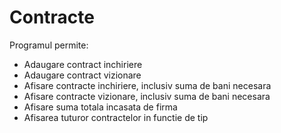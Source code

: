 # Contracte 

Programul permite:

- Adaugare contract inchiriere
- Adaugare contract vizionare
- Afisare contracte inchiriere, inclusiv suma de bani necesara
- Afisare contracte vizionare, inclusiv suma de bani necesara
- Afisare suma totala incasata de firma
- Afisarea tuturor contractelor in functie de tip
